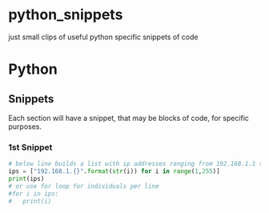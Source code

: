 # python_snippets
just small clips of useful python specific snippets of code

# Python

## Snippets

Each section will have a snippet, that may be blocks of code, for specific purposes.

### 1st Snippet 
```python
# below line builds a list with ip addresses ranging from 192.168.1.1 to 192.168.1.254
ips = ["192.168.1.{}".format(str(i)) for i in range(1,255)]
print(ips)
# or use for loop for individuals per line
#for i in ips:
#	print(i)
```


